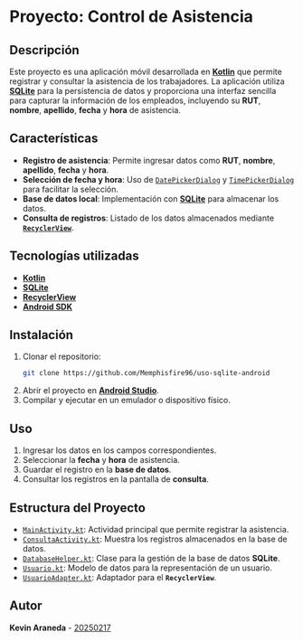 # Proyecto: Control de Asistencia

## Descripción
Este proyecto es una aplicación móvil desarrollada en **[Kotlin](https://kotlinlang.org/)** que permite registrar y consultar la asistencia de los trabajadores. La aplicación utiliza **[SQLite](https://www.sqlite.org/index.html)** para la persistencia de datos y proporciona una interfaz sencilla para capturar la información de los empleados, incluyendo su **RUT**, **nombre**, **apellido**, **fecha** y **hora** de asistencia.

## Características
- **Registro de asistencia**: Permite ingresar datos como **RUT**, **nombre**, **apellido**, **fecha** y **hora**.
- **Selección de fecha y hora**: Uso de [`DatePickerDialog`](https://developer.android.com/reference/android/app/DatePickerDialog) y [`TimePickerDialog`](https://developer.android.com/reference/android/app/TimePickerDialog) para facilitar la selección.
- **Base de datos local**: Implementación con **[SQLite](https://developer.android.com/training/data-storage/sqlite)** para almacenar los datos.
- **Consulta de registros**: Listado de los datos almacenados mediante **[`RecyclerView`](https://developer.android.com/guide/topics/ui/layout/recyclerview)**.

## Tecnologías utilizadas
- **[Kotlin](https://kotlinlang.org/)**
- **[SQLite](https://www.sqlite.org/index.html)**
- **[RecyclerView](https://developer.android.com/guide/topics/ui/layout/recyclerview)**
- **[Android SDK](https://developer.android.com/studio)**

## Instalación
1. Clonar el repositorio:
   ```bash
   git clone https://github.com/Memphisfire96/uso-sqlite-android
   ```
2. Abrir el proyecto en **[Android Studio](https://developer.android.com/studio)**.
3. Compilar y ejecutar en un emulador o dispositivo físico.

## Uso
1. Ingresar los datos en los campos correspondientes.
2. Seleccionar la **fecha** y **hora** de asistencia.
3. Guardar el registro en la **base de datos**.
4. Consultar los registros en la pantalla de **consulta**.

## Estructura del Proyecto
- [`MainActivity.kt`](app/src/main/java/com/example/kevin_araneda_20250217/MainActivity.kt): Actividad principal que permite registrar la asistencia.
- [`ConsultaActivity.kt`](app/src/main/java/com/example/kevin_araneda_20250217/ConsultaActivity.kt): Muestra los registros almacenados en la base de datos.
- [`DatabaseHelper.kt`](app/src/main/java/com/example/kevin_araneda_20250217/DatabaseHelper.kt): Clase para la gestión de la base de datos **SQLite**.
- [`Usuario.kt`](app/src/main/java/com/example/kevin_araneda_20250217/Usuario.kt): Modelo de datos para la representación de un usuario.
- [`UsuarioAdapter.kt`](app/src/main/java/com/example/kevin_araneda_20250217/UsuarioAdapter.kt): Adaptador para el **`RecyclerView`**.

## Autor
**Kevin Araneda** - [20250217](https://github.com/MemphisFire96)




